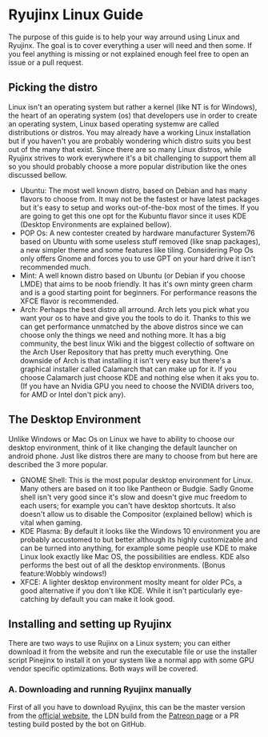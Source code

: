 # Ryujinx Linux Guide
The purpose of this guide is to help your way arround using Linux and Ryujinx. The goal is to cover everything a user will need and then some. If you feel anything is missing or not explained enough feel free to open an issue or a pull request.

## Picking the distro
Linux isn't an operating system but rather a kernel (like NT is for Windows), the heart of an operating system (os) that developers use in order to create an operating system, Linux based operating systemw are called distributions or distros.
You may already have a working Linux installation but if you haven't you are probably wondering which distro suits you best out of the many that exist.
Since there are so many Linux distros, while Ryujinx strives to work everywhere it's a bit challenging to support them all so you should probably choose a more popular distribution like the ones discussed bellow.<br>
* Ubuntu: The most well known distro, based on Debian and has many flavors to choose from. It may not be the fastest or have latest packages but it's easy to setup and works out-of-the-box most of the times. If you are going to get this one opt for the Kubuntu flavor since it uses KDE (Desktop Environments are explained bellow).
* POP Os: A new contester created by hardware manufacturer System76 based on Ubuntu with some useless stuff removed (like snap packages), a new simpler theme and some features like tiling. Considering Pop Os only offers Gnome and forces you to use GPT on your hard drive it isn't recommended much.
* Mint: A well known distro based on Ubuntu (or Debian if you choose LMDE) that aims to be noob friendly. It has it's own minty green charm and is a good starting point for beginners. For performance reasons the XFCE flavor is recommended.
* Arch: Perhaps the best distro all arround. Arch lets you pick what you want your os to have and give you the tools to do it. Thanks to this we can get performance unmatched by the above distros since we can choose only the things we need and nothing more. It has a big community, the best linux Wiki and the biggest collectio of software on the Arch User Repository that has pretty much everything. One downside of Arch is that installing it isn't very easy but there's a graphical installer called Calamarch that can make up for it. If you choose Calamarch just choose KDE and nothing else when it aks you to. (If you have an Nvidia GPU you need to choose the NVIDIA drivers too, for AMD or Intel don't pick any).

## The Desktop Environment
Unlike Windows or Mac Os on Linux we have to ability to choose our desktop environment, think of it like changing the default launcher on android phone. Just like distros there are many to choose from but here are described the 3 more popular.<br>
* GNOME Shell: This is the most popular desktop environment for Linux. Many others are based on it too like Pantheon or Budgie. Sadly Gnome shell isn't very good since it's slow and doesn't give muc freedom to each users; for example you can't have desktop shortcuts. It also doesn't allow us to disable the Compositor (explained bellow) which is vital when gaming.
* KDE Plasma: By default it looks like the Windows 10 environment you are probably accustomed to but better although its highly customizable and can be turned into anything, for example some people use KDE to make Linux look exactly like Mac OS, the possibilities are endless. KDE also performs the best out of all the desktop environments. (Bonus feature:Wobbly windows!)
* XFCE: A lighter desktop environment moslty meant for older PCs, a good alternative if you don't like KDE. While it isn't particularly eye-catching by default you can make it look good.

## Installing and setting up Ryujinx
There are two ways to use Rujinx on a Linux system; you can either download it from the website and run the executable file or use the installer script Pinejinx to install it on your system like a normal app with some GPU vendor specific optimizations. Both ways will be covered.

### A. Downloading and running Ryujinx manually
First of all you have to download Ryujinx, this can be the master version from the [official website](https://ryujinx.org/download/), the LDN build from the [Patreon page](https://www.patreon.com/posts/introducing-ldn2-45268370) or a PR testing build posted by the bot on GitHub.
